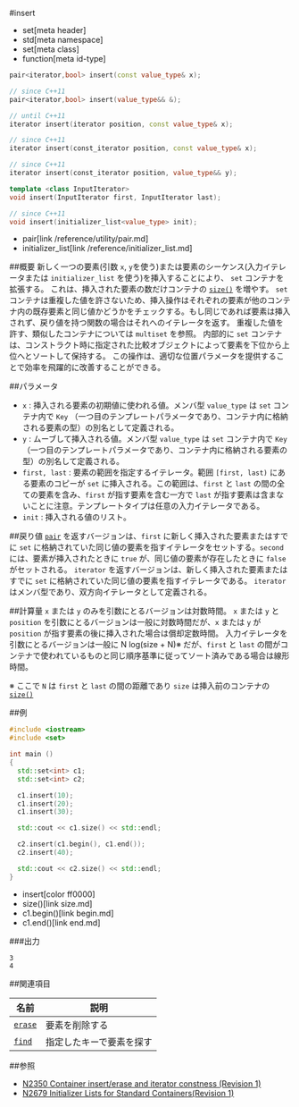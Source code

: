 #insert
* set[meta header]
* std[meta namespace]
* set[meta class]
* function[meta id-type]

```cpp
pair<iterator,bool> insert(const value_type& x);

// since C++11
pair<iterator,bool> insert(value_type&& &);

// until C++11
iterator insert(iterator position, const value_type& x);

// since C++11
iterator insert(const_iterator position, const value_type& x);

// since C++11
iterator insert(const_iterator position, value_type&& y);

template <class InputIterator>
void insert(InputIterator first, InputIterator last);

// since C++11
void insert(initializer_list<value_type> init);
```
* pair[link /reference/utility/pair.md]
* initializer_list[link /reference/initializer_list.md]

##概要
新しく一つの要素(引数 `x`, `y`を使う)または要素のシーケンス(入力イテレータまたは `initializer_list` を使う)を挿入することにより、 `set` コンテナを拡張する。 
これは、挿入された要素の数だけコンテナの [`size()`](size.md) を増やす。 
 `set` コンテナは重複した値を許さないため、挿入操作はそれぞれの要素が他のコンテナ内の既存要素と同じ値かどうかをチェックする。もし同じであれば要素は挿入されず、戻り値を持つ関数の場合はそれへのイテレータを返す。 
重複した値を許す、類似したコンテナについては `multiset` を参照。 
内部的に `set` コンテナは、コンストラクト時に指定された比較オブジェクトによって要素を下位から上位へとソートして保持する。 
この操作は、適切な位置パラメータを提供することで効率を飛躍的に改善することができる。


##パラメータ
- `x` : 挿入される要素の初期値に使われる値。メンバ型 `value_type` は `set` コンテナ内で `Key` （一つ目のテンプレートパラメータであり、コンテナ内に格納される要素の型）の別名として定義される。
- `y` : ムーブして挿入される値。メンバ型 `value_type` は `set` コンテナ内で `Key` （一つ目のテンプレートパラメータであり、コンテナ内に格納される要素の型）の別名して定義される。
- `first, last` : 要素の範囲を指定するイテレータ。範囲 `[first, last)` にある要素のコピーが `set` に挿入される。この範囲は、`first` と `last` の間の全ての要素を含み、`first` が指す要素を含む一方で `last` が指す要素は含まないことに注意。テンプレートタイプは任意の入力イテレータである。
- `init` : 挿入される値のリスト。


##戻り値
[`pair`](../../utility/pair.md) を返すバージョンは、`first` に新しく挿入された要素またはすでに `set` に格納されていた同じ値の要素を指すイテレータをセットする。`second` には、要素が挿入されたときに `true` が、同じ値の要素が存在したときに `false` がセットされる。
`iterator` を返すバージョンは、新しく挿入された要素またはすでに `set` に格納されていた同じ値の要素を指すイテレータである。
`iterator` はメンバ型であり、双方向イテレータとして定義される。


##計算量
`x` または `y` のみを引数にとるバージョンは対数時間。 
`x` または `y` と `position` を引数にとるバージョンは一般に対数時間だが、`x` または `y` が `position` が指す要素の後に挿入された場合は償却定数時間。 
入力イテレータを引数にとるバージョンは一般に N log(size + N)※ だが、`first` と `last` の間がコンテナで使われているものと同じ順序基準に従ってソート済みである場合は線形時間。 

※ ここで `N` は `first` と `last` の間の距離であり `size` は挿入前のコンテナの [`size()`](size.md)


##例
```cpp
#include <iostream>
#include <set>

int main ()
{
  std::set<int> c1;
  std::set<int> c2;

  c1.insert(10);
  c1.insert(20);
  c1.insert(30);

  std::cout << c1.size() << std::endl;

  c2.insert(c1.begin(), c1.end());
  c2.insert(40);

  std::cout << c2.size() << std::endl;
}
```
* insert[color ff0000]
* size()[link size.md]
* c1.begin()[link begin.md]
* c1.end()[link end.md]

###出力
```
3
4
```


##関連項目

| 名前                  | 説明                     |
|-----------------------|--------------------------|
| [`erase`](erase.md) | 要素を削除する           |
| [`find`](find.md)   | 指定したキーで要素を探す |


##参照
- [N2350 Container insert/erase and iterator constness (Revision 1)](http://www.open-std.org/jtc1/sc22/wg21/docs/papers/2007/n2350.pdf)
- [N2679 Initializer Lists for Standard Containers(Revision 1)](http://www.open-std.org/jtc1/sc22/wg21/docs/papers/2008/n2679.pdf)
